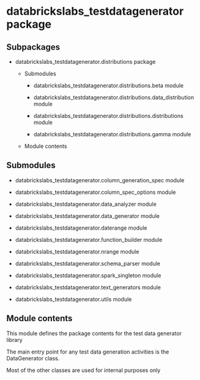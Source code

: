 # databrickslabs_testdatagenerator package

## Subpackages


* databrickslabs_testdatagenerator.distributions package


    * Submodules


        * databrickslabs_testdatagenerator.distributions.beta module


        * databrickslabs_testdatagenerator.distributions.data_distribution module


        * databrickslabs_testdatagenerator.distributions.distributions module


        * databrickslabs_testdatagenerator.distributions.gamma module


    * Module contents


## Submodules


* databrickslabs_testdatagenerator.column_generation_spec module


* databrickslabs_testdatagenerator.column_spec_options module


* databrickslabs_testdatagenerator.data_analyzer module


* databrickslabs_testdatagenerator.data_generator module


* databrickslabs_testdatagenerator.daterange module


* databrickslabs_testdatagenerator.function_builder module


* databrickslabs_testdatagenerator.nrange module


* databrickslabs_testdatagenerator.schema_parser module


* databrickslabs_testdatagenerator.spark_singleton module


* databrickslabs_testdatagenerator.text_generators module


* databrickslabs_testdatagenerator.utils module


## Module contents

This module defines the package contents for the test data generator library

The main entry point for any test data generation activities is the DataGenerator class.

Most of the other classes are used for internal purposes only

<!-- !! processed by numpydoc !! -->
